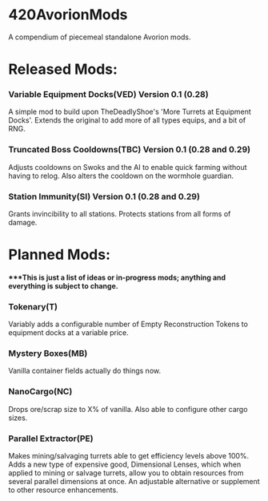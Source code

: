 # 420AvorionMods
A compendium of piecemeal standalone Avorion mods.

# Released Mods:

### Variable Equipment Docks(VED) Version 0.1 (0.28)
A simple mod to build upon TheDeadlyShoe's 'More Turrets at Equipment Docks'. Extends the original to add more of all types 
equips, and a bit of RNG.

### Truncated Boss Cooldowns(TBC) Version 0.1 (0.28 and 0.29)
Adjusts cooldowns on Swoks and the AI to enable quick farming without having to relog. Also alters the cooldown on the wormhole guardian. 

### Station Immunity(SI) Version 0.1 (0.28 and 0.29)
Grants invincibility to all stations. Protects stations from all forms of damage.


# Planned Mods:
#### ***This is just a list of ideas or in-progress mods; anything and everything is subject to change.

### Tokenary(T)
Variably adds a configurable number of Empty Reconstruction Tokens to equipment docks at a variable price.

### Mystery Boxes(MB)
Vanilla container fields actually do things now.

### NanoCargo(NC)
Drops ore/scrap size to X% of vanilla. Also able to configure other cargo sizes.

### Parallel Extractor(PE)
Makes mining/salvaging turrets able to get efficiency levels above 100%. Adds a new type of expensive good, Dimensional Lenses, which when applied to mining or salvage turrets, allow you to obtain resources from several parallel dimensions at once. An adjustable alternative or supplement to other resource enhancements.
